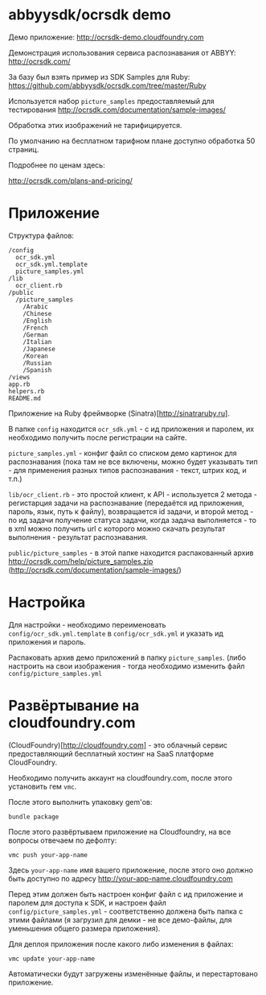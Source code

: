 abbyysdk/ocrsdk demo
====================

Демо приложение: http://ocrsdk-demo.cloudfoundry.com

Демонстрация использования сервиса распознавания от ABBYY:
http://ocrsdk.com/

За базу был взять пример из SDK Samples для Ruby:
https://github.com/abbyysdk/ocrsdk.com/tree/master/Ruby


Используется набор `picture_samples` предоставляемый для тестирования
http://ocrsdk.com/documentation/sample-images/

Обработка этих изображений не тарифицируется.

По умолчанию на бесплатном тарифном плане доступно обработка 50 страниц.

Подробнее по ценам здесь:

http://ocrsdk.com/plans-and-pricing/



Приложение
==========

Структура файлов:

    /config
      ocr_sdk.yml
      ocr_sdk.yml.template
      picture_samples.yml
    /lib
      ocr_client.rb
    /public
      /picture_samples
        /Arabic
        /Chinese
        /English
        /French
        /German
        /Italian
        /Japanese
        /Korean
        /Russian
        /Spanish        
    /views
    app.rb
    helpers.rb
    README.md

Приложение на Ruby фреймворке (Sinatra)[http://sinatraruby.ru].

В папке `config` находится `ocr_sdk.yml` - с ид приложения и паролем,
их необходимо получить после регистрации на сайте.

`picture_samples.yml` - конфиг файл со списком демо картинок для распознавания
(пока там не все включены, можно будет указывать тип - для применения разных типов
распознавания - текст, штрих код, и т.п.)

`lib/ocr_client.rb` - это простой клиент, к API - используется 2 метода - регистарция 
задачи на распознавание (передаётся ид приложения, пароль, язык, путь к файлу), 
возвращается id задачи, и второй метод - по ид задачи получение статуса задачи,
когда задача выполняется - то в xml можно получить url с которого можно 
скачать результат выполнения - результат распознавания.

`public/picture_samples` - в этой папке находится распакованный архив
http://ocrsdk.com/help/picture_samples.zip (http://ocrsdk.com/documentation/sample-images/)


Настройка
=========

Для настройки - необходимо переименовать `config/ocr_sdk.yml.template` в
`config/ocr_sdk.yml` и указать ид приложения и пароль.

Распаковать архив демо приложений в папку `picture_samples`. (либо настроить на
свои изображения - тогда необходимо изменить файл `config/picture_samples.yml`



Развёртывание на cloudfoundry.com
=================================

(CloudFoundry)[http://cloudfoundry.com] - это облачный сервис предоставляющий 
бесплатный хостинг на SaaS платформе CloudFoundry.

Необходимо получить аккаунт на cloudfoundry.com, после этого установить гем
`vmc`. 

После этого выполнить упаковку gem'ов: 

    bundle package

После этого развёртываем приложение на Cloudfoundry, на все вопросы отвечаем по дефолту:

    vmc push your-app-name

Здесь `your-app-name` имя вашего приложение, после этого оно должно быть доступно
по адресу http://your-app-name.cloudfoundry.com

Перед этим должен быть настроен конфиг файл с ид приложение и паролем для
доступа к SDK, и настроен файл `config/picture_samples.yml` - 
соответственно должена быть папка с этими файлами (я загрузил для демки - не все демо-файлы,
для уменьшения общего размера приложения).


Для деплоя приложения после какого либо изменения в файлах:

    vmc update your-app-name

Автоматически будут загружены изменённые файлы, и перестартовано приложение.

